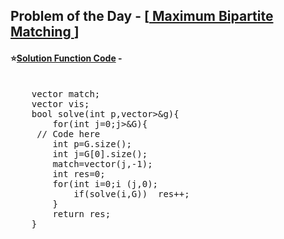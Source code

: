 ## Problem of the Day - [<a href="https://practice.geeksforgeeks.org/problems/9a88fe7ada1c49c2b3da7a67b43875e4a76aface/1"> Maximum Bipartite Matching </a>]


#### ⭐<ins>Solution Function Code</ins> -
<pre>

    vector<int> match;
    vector<int> vis;
    bool solve(int p,vector<vector<int>>&g){
        for(int j=0;j<g[0].size();j++){
            if(g[p][j] && !vis[j]){
                vis[j]=1;
                if(match[j]==-1 || solve(match[j],g)){
                    match[j]=p;
                    return true;
                }
            }
        }
        return false;
    }

    int maximumMatch(vector<vector<int>>&G){
     // Code here
        int p=G.size();
        int j=G[0].size();
        match=vector<int>(j,-1);
        int res=0;
        for(int i=0;i<p;i++){
            vis=vector<int> (j,0);
            if(solve(i,G))  res++;
        }
        return res;
    }
</pre>
